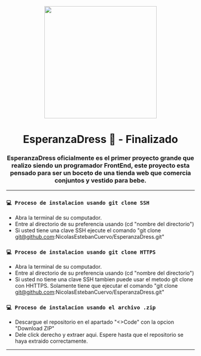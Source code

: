 <div id="Header" align="center">

   <img src="https://media.giphy.com/media/11PlhSPsXNvQoE/giphy.gif" width="300">   
   <h1 align="center">EsperanzaDress 👗 - Finalizado</h1>
   <h3 align="center">EsperanzaDress oficialmente es el primer proyecto grande que realizo siendo un programador FrontEnd, este proyecto esta pensado para       ser un boceto de una tienda web que comercia conjuntos y vestido para bebe.</h3>

</div>

---

### `💻 Proceso de instalacion usando git clone SSH`

- Abra la terminal de su computador.
- Entre al directorio de su preferencia usando (cd "nombre del directorio")
- Si usted tiene una clave SSH ejecute el comando "git clone git@github.com:NicolasEstebanCuervo/EsperanzaDress.git"

### `💻 Proceso de instalacion usando git clone HTTPS`

- Abra la terminal de su computador.
- Entre al directorio de su preferencia usando (cd "nombre del directorio")
- Si usted no tiene una clave SSH tambien puede usar el metodo git clone con HHTTPS. Solamente tiene que ejecutar el comando "git clone git@github.com:NicolasEstebanCuervo/EsperanzaDress.git"

### `💻 Proceso de instalacion usando el archivo .zip`

- Descargue el repositorio en el apartado "<>Code" con la opcion "Download ZIP"
- Dele click derecho y extraer aqui. Espere hasta que el repositorio se haya extraido correctamente.

---
